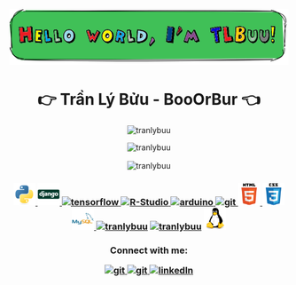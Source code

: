 <p align="center"><img src="https://github.com/tranlybuu/tranlybuu/blob/main/image/info2.png" alt="css3"/></p>
<h1 align="center">👉 Trần Lý Bửu - BooOrBur 👈</h1>

<p align="center"> <img src="https://komarev.com/ghpvc/?username=tranlybuu&color=blue" alt="tranlybuu" /> </p>

<p align="center"> <img src="https://github-profile-trophy.vercel.app/?username=tranlybuu&row=1&column=6&margin-w=15" alt="tranlybuu" /> </p>

<p align="center"><img align="center" src="https://github-readme-stats.vercel.app/api/top-langs/?username=tranlybuu&layout=compact" alt="tranlybuu" /></p>

<h3 align="center">
  <a href="https://www.python.org" target="_blank"> <img src="https://raw.githubusercontent.com/devicons/devicon/master/icons/python/python-original.svg" alt="python" width="40" height="40"/> </a>
  <a href="https://www.djangoproject.com/" target="_blank"> <img src="https://raw.githubusercontent.com/devicons/devicon/master/icons/django/django-original.svg" alt="django" width="40" height="40"/> </a>
  <a href="https://www.tensorflow.org" target="_blank"> <img src="https://www.vectorlogo.zone/logos/tensorflow/tensorflow-icon.svg" alt="tensorflow" width="40" height="40"/> </a> 
  <a href="https://www.rstudio.com/" target="_blank"> <img src="https://taiwebs.com/upload/icons/r-studio220-220.jpg" alt="R-Studio" width="40" height="40"/> </a>
  <a href="https://www.arduino.cc/" target="_blank"> <img src="https://cdn.worldvectorlogo.com/logos/arduino-1.svg" alt="arduino" width="40" height="40"/> </a>
  <a href="https://git-scm.com/" target="_blank"> <img src="https://www.vectorlogo.zone/logos/git-scm/git-scm-icon.svg" alt="git" width="40" height="40"/> </a>
  <a href="https://www.w3.org/html/" target="_blank"> <img src="https://raw.githubusercontent.com/devicons/devicon/master/icons/html5/html5-original-wordmark.svg" alt="html5" width="40" height="40"/> </a>
  <a href="https://www.w3schools.com/css/" target="_blank"> <img src="https://raw.githubusercontent.com/devicons/devicon/master/icons/css3/css3-original-wordmark.svg" alt="css3" width="40" height="40"/> </a>
  <a href="https://www.mysql.com/" target="_blank"> <img src="https://raw.githubusercontent.com/devicons/devicon/master/icons/mysql/mysql-original-wordmark.svg" alt="mysql" width="40" height="40"/> </a>
  <a href="https://www.microsoft.com/vi-vn/windows/windows-11"><img src="https://winaero.com/blog/wp-content/uploads/2021/06/Windows-11-Win-X-Menu-icon.png" alt="tranlybuu" width="40" height="40"></a>
  <a href="https://ubuntu.com/"><img src="https://thietkewebvinhphuc.com/wp-content/uploads/2014/09/Ubuntu-logo.png" alt="tranlybuu" width="40" height="40"></a>
  <a href="https://www.linux.org/" target="_blank"> <img src="https://raw.githubusercontent.com/devicons/devicon/master/icons/linux/linux-original.svg" alt="linux" width="40" height="40"/> </a>
</h3>

<h3 align="center"><p>Connect with me:</p>
  <a href="https://www.kaggle.com/tranlybuu" target="_blank"> <img src="https://user-images.githubusercontent.com/70121634/138717993-bc970369-e75e-4c44-a8cf-f26c21b63b88.png" alt="git" width="40" height="40"/> </a>
  <a href="https://linktr.ee/tlbuu" target="_blank"> <img src="https://res.cloudinary.com/apideck/image/upload/v1565587681/catalog/linktr-ee/icon128x128.png" alt="git" width="40" height="40"/</a>
  <a href="https://www.linkedin.com/in/tr%E1%BA%A7n-l%C3%BD-b%E1%BB%ADu-4470b0209/" target="_blank"> <img src="https://banner2.cleanpng.com/20180324/vhe/kisspng-linkedin-computer-icons-logo-social-networking-ser-facebook-5ab6ebfe5f5397.2333748215219374063905.jpg" alt="linkedln" width="40" height="40"/> </a>
</h3>
